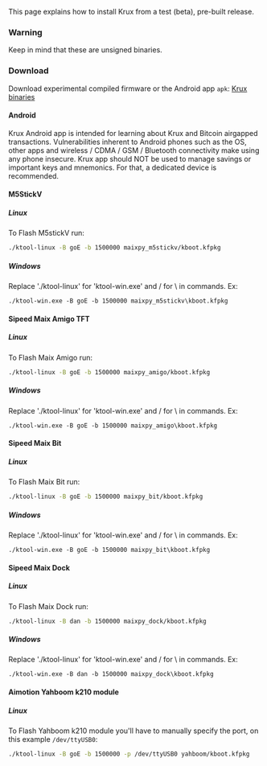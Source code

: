 This page explains how to install Krux from a test (beta), pre-built release.

### Warning
Keep in mind that these are unsigned binaries.

### Download
Download experimental compiled firmware or the Android app `apk`: [Krux binaries](https://github.com/odudex/krux_binaries)

#### Android
Krux Android app is intended for learning about Krux and Bitcoin airgapped transactions. Vulnerabilities inherent to Android phones such as the OS, other apps and wireless / CDMA / GSM / Bluetooth connectivity make using any phone insecure. Krux app should NOT be used to manage savings or important keys and mnemonics. For that, a dedicated device is recommended.

#### M5StickV
##### Linux
To Flash M5stickV run:
```bash
./ktool-linux -B goE -b 1500000 maixpy_m5stickv/kboot.kfpkg
```

##### Windows
Replace './ktool-linux' for 'ktool-win.exe' and / for \ in commands. Ex:
```pwsh
./ktool-win.exe -B goE -b 1500000 maixpy_m5stickv\kboot.kfpkg
```

#### Sipeed Maix Amigo TFT
##### Linux
To Flash Maix Amigo run:
```bash
./ktool-linux -B goE -b 1500000 maixpy_amigo/kboot.kfpkg
```

##### Windows
Replace './ktool-linux' for 'ktool-win.exe' and / for \ in commands. Ex:
```pwsh
./ktool-win.exe -B goE -b 1500000 maixpy_amigo\kboot.kfpkg
```

#### Sipeed Maix Bit
##### Linux
To Flash Maix Bit run:
```bash
./ktool-linux -B goE -b 1500000 maixpy_bit/kboot.kfpkg
```

##### Windows
Replace './ktool-linux' for 'ktool-win.exe' and / for \ in commands. Ex:
```pwsh
./ktool-win.exe -B goE -b 1500000 maixpy_bit\kboot.kfpkg
```

#### Sipeed Maix Dock
##### Linux
To Flash Maix Dock run:
```bash
./ktool-linux -B dan -b 1500000 maixpy_dock/kboot.kfpkg
```

##### Windows
Replace './ktool-linux' for 'ktool-win.exe' and / for \ in commands. Ex:
```pwsh
./ktool-win.exe -B dan -b 1500000 maixpy_dock\kboot.kfpkg
```

#### Aimotion Yahboom k210 module
##### Linux
To Flash Yahboom k210 module you'll have to manually specify the port, on this example `/dev/ttyUSB0`:
```bash
./ktool-linux -B goE -b 1500000 -p /dev/ttyUSB0 yahboom/kboot.kfpkg
```






